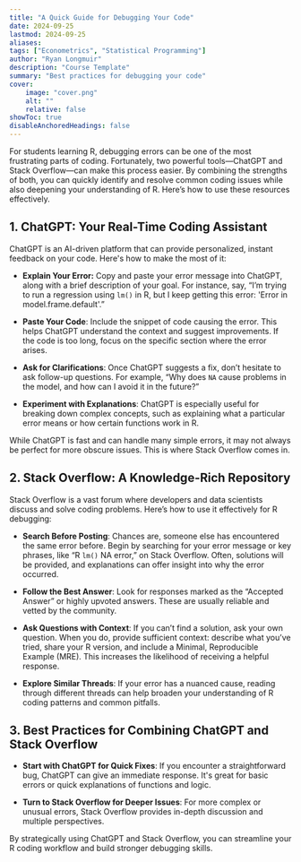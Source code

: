 ```yaml
---
title: "A Quick Guide for Debugging Your Code"
date: 2024-09-25
lastmod: 2024-09-25
aliases: 
tags: ["Econometrics", "Statistical Programming"]
author: "Ryan Longmuir"
description: "Course Template" 
summary: "Best practices for debugging your code" 
cover:
    image: "cover.png"
    alt: ""
    relative: false
showToc: true
disableAnchoredHeadings: false
---
```


For students learning R, debugging errors can be one of the most frustrating parts of coding. Fortunately, two powerful tools—ChatGPT and Stack Overflow—can make this process easier. By combining the strengths of both, you can quickly identify and resolve common coding issues while also deepening your understanding of R. Here’s how to use these resources effectively.

## 1. ChatGPT: Your Real-Time Coding Assistant

ChatGPT is an AI-driven platform that can provide personalized, instant feedback on your code. Here's how to make the most of it:

- **Explain Your Error:** Copy and paste your error message into ChatGPT, along with a brief description of your goal. For instance, say, “I’m trying to run a regression using `lm()` in R, but I keep getting this error: 'Error in model.frame.default'.”

- **Paste Your Code**: Include the snippet of code causing the error. This helps ChatGPT understand the context and suggest improvements. If the code is too long, focus on the specific section where the error arises.

- **Ask for Clarifications**: Once ChatGPT suggests a fix, don’t hesitate to ask follow-up questions. For example, “Why does `NA` cause problems in the model, and how can I avoid it in the future?”

- **Experiment with Explanations**: ChatGPT is especially useful for breaking down complex concepts, such as explaining what a particular error means or how certain functions work in R.

While ChatGPT is fast and can handle many simple errors, it may not always be perfect for more obscure issues. This is where Stack Overflow comes in.

## 2. Stack Overflow: A Knowledge-Rich Repository

Stack Overflow is a vast forum where developers and data scientists discuss and solve coding problems. Here’s how to use it effectively for R debugging:

- **Search Before Posting**: Chances are, someone else has encountered the same error before. Begin by searching for your error message or key phrases, like “R `lm()` NA error,” on Stack Overflow. Often, solutions will be provided, and explanations can offer insight into why the error occurred.

- **Follow the Best Answer**: Look for responses marked as the “Accepted Answer” or highly upvoted answers. These are usually reliable and vetted by the community.

- **Ask Questions with Context**: If you can’t find a solution, ask your own question. When you do, provide sufficient context: describe what you’ve tried, share your R version, and include a Minimal, Reproducible Example (MRE). This increases the likelihood of receiving a helpful response.

- **Explore Similar Threads**: If your error has a nuanced cause, reading through different threads can help broaden your understanding of R coding patterns and common pitfalls.

## 3. Best Practices for Combining ChatGPT and Stack Overflow

- **Start with ChatGPT for Quick Fixes**: If you encounter a straightforward bug, ChatGPT can give an immediate response. It's great for basic errors or quick explanations of functions and logic.

- **Turn to Stack Overflow for Deeper Issues**: For more complex or unusual errors, Stack Overflow provides in-depth discussion and multiple perspectives.

By strategically using ChatGPT and Stack Overflow, you can streamline your R coding workflow and build stronger debugging skills.

